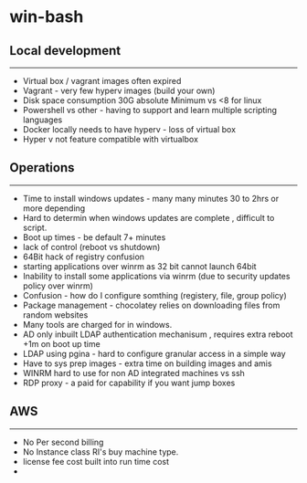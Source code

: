 # win-bash
## Local development
-----------------

- Virtual box  / vagrant images often expired  
- Vagrant - very few hyperv images (build your own) 
- Disk space consumption 30G absolute Minimum vs <8 for linux 
- Powershell vs other - having to support and learn multiple scripting languages  
- Docker locally needs to have hyperv - loss of virtual box 
- Hyper v not feature compatible with virtualbox 


## Operations
----------

- Time to install windows updates - many many minutes 30 to 2hrs or more depending 
- Hard to determin when windows updates are complete , difficult to script. 
- Boot up times - be default 7+ minutes 
- lack of control (reboot vs shutdown) 
- 64Bit hack of registry confusion 
- starting applications over winrm as 32 bit cannot launch 64bit 
- Inability to install some applications via winrm (due to security updates policy over winrm) 
- Confusion - how do I configure somthing (registery, file, group policy) 
- Package management - chocolatey relies on downloading files from random websites 
- Many tools are charged for in windows. 
- AD only inbuilt LDAP authentication mechanisum , requires extra reboot +1m on boot up time 
- LDAP using pgina - hard to configure granular access in a simple way 
- Have to sys prep images - extra time on building images and amis 
- WINRM hard to use for non AD integrated machines vs ssh 
- RDP proxy - a paid for capability if you want jump boxes 

## AWS
--- 
- No Per second billing 
- No Instance class RI's buy machine type. 
- license fee cost built into run time cost 
- 

